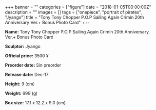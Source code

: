 +++
banner = ""
categories = ["figure"]
date = "2018-01-05T00:00:00Z"
description = ""
images = []
tags = ["onepiece", "portrait of pirates", "Jyango"]
title = "Tony Tony Chopper P.O.P Sailing Again Crimin 20th Anniversary Ver.&#43; Bonus Photo Card"
+++

**Name:** Tony Tony Chopper P.O.P Sailing Again Crimin 20th Anniversary Ver.&#43; Bonus Photo Card

**Sculptor:** Jyango

**Official price:** 3500 ¥

**Preorder date:** Sin preorder

**Release date:** Dec-17

**Height:** 9 (cm)

**Weight:** 699 (g)

**Box size:** 17.1 x 12.2 x 9.0 (cm)
